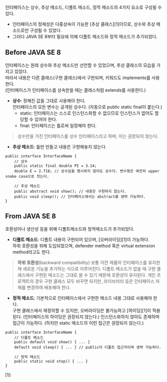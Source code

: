 인터페이스는 상수, 추상 메소드, 디폴트 메소드, 정적 메소드의 4가지 요소로 구성될 수 있다.
- 인터페이스의 정체성은 다중상속이 가능한 [추상 클래스][1]이므로, 상수와 추상 메소드로만 구성될 수 있었다.
- 그러다 JAVA SE 8부터 필요에 의해 디폴트 메소드와 정적 메소드가 추가되었다.

## Before JAVA SE 8
인터페이스는 원래 상수와 추상 메소드만 선언할 수 있었으며, 추상 클래스의 모습을 가지고 있었다.  
따라서 내용은 다른 클래스(구현 클래스)에서 구현되며, 키워드도 implements를 사용한다.  
(인터페이스가 인터페이스를 상속받을 때는 클래스처럼 extends를 사용한다.)
- **상수**: 정해진 값을 그대로 사용해야 한다.  
인터페이스의 모든 변수는 공개된 상수다. (자동으로 public static final이 붙는다.)  
  - static: 인터페이스는 스스로 인스턴스화할 수 없으므로 인스턴스가 없어도 할당할 수 있어야 한다.
  - final: 인터페이스는 틀로써 일정해야 한다.
> 상수만을 가진 인터페이스를 상수 인터페이스라고 하며, 이는 권장되지 않는다.
- **추상 메소드**: 틀만 만들고 내용은 구현해놓지 않는다.
```
public interface InterfaceName {
    // 상수
    public static final double PI = 3.14;
    double E = 2.718; // 상수임을 명시하지 않아도 상수다. 변수명은 여전히 upper snake case으로 짓는다.
    
    // 추상 메소드
    public abstract void show(); // 내용은 구현하지 않는다.
    public void sleep(); // 인터페이스에서는 abstract를 생략 가능하다.
}
```

## From JAVA SE 8
호환성이나 생산성 등을 위해 디폴트메소드와 정적메소드가 추가되었다.
- **디폴트 메소드**: 디폴트 내용이 구현되어 있으며, [오버라이딩][1]이 가능하다.  
하위 호환성을 위해 도입되었으며, defender method 혹은 virtual extension method라고도 한다.
> **하위 호환성**(backward compatibility)
> 보통 이전 제품의 인터페이스를 유지한 채 새로운 기능을 추가하는 식으로 이루어진다.
> 디폴트 메소드가 없을 때 구현 클래스에서 구현된 메소드는 그대로 쓸 수 있기 때문에 호환성이 유지된다.
> 개인 프로젝트의 경우 구현 클래스 모두 바꾸면 되지만, 라이브러리 등은 인터페이스 자체를 변경하여 배포해야 한다.
- **정적 메소드**: 기본적으로 인터페이스에서 구현한 메소드 내용 그대로 사용해야 한다.  
구현 클래스에서 재정의할 수 있지만, 오버라이딩은 불가능하고 [하이딩][1]이 적용된다. (인터페이스의 하이딩은 권장되지 않는다.)
인스턴스화하지 않아도 존재하며 접근이 가능하다. (하지만 static 메소드의 이런 접근은 권장되지 않는다.)
```
public interface InterfaceName {
    // 디폴트 메소드
    public default void show() { ... }
    default void sleep() { ... } // public이 디폴트 접근자이며 생략 가능하다.
    
    // 정적 메소드
    public static void stop() { ... }
}
```


[1]: 

